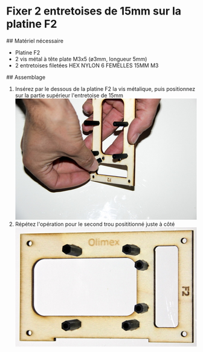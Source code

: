 # Fixer 2 entretoises de 15mm sur la platine F2

## Matériel nécessaire 
* Platine F2
* 2 vis métal à tête plate M3x5 (ø3mm, longueur 5mm)
* 2 entretoises filetées HEX NYLON 6 FEMELLES 15MM M3

## Assemblage
1. Insérez par le dessous de la platine F2 la vis métalique, puis positionnez sur la partie supérieur l'entretoise de 15mm  
![](../assets/_MG_5224.JPG)  
2. Répétez l'opération pour le second trou posititionné juste à côté  
![](../assets/_MG_5226.JPG)  
